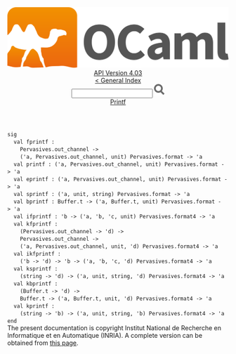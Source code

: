<!-- ((! set title API !)) ((! set documentation !)) ((! set api !)) ((! set nobreadcrumb !)) -->
<div class="api"><header><nav class="toc brand"><a class="brand" href="https://ocaml.org/"><img src="colour-logo-gray.svg" class="svg" alt="OCaml"></a></nav><nav class="toc"><div class="toc_version"><a href="/docs" id="version-select">API Version 4.03</a></div><a href="index.html">&lt; General Index</a><div class="api_search"><input type="text" name="apisearch" id="api_search" oninput="mySearch(false);" onkeypress="this.oninput();" onclick="this.oninput();" onpaste="this.oninput();">
<img src="search_icon.svg" alt="Search" class="svg" onclick="mySearch(false)"></div>
<div id="search_results"></div><div class="toc_title"><a href="Printf.html">Printf</a></div><ul></ul></nav></header>
<code class="code"><span class="keyword">sig</span>
&nbsp;&nbsp;<span class="keyword">val</span>&nbsp;fprintf&nbsp;:
&nbsp;&nbsp;&nbsp;&nbsp;<span class="constructor">Pervasives</span>.out_channel&nbsp;<span class="keywordsign">-&gt;</span>
&nbsp;&nbsp;&nbsp;&nbsp;(<span class="keywordsign">'</span>a,&nbsp;<span class="constructor">Pervasives</span>.out_channel,&nbsp;unit)&nbsp;<span class="constructor">Pervasives</span>.format&nbsp;<span class="keywordsign">-&gt;</span>&nbsp;<span class="keywordsign">'</span>a
&nbsp;&nbsp;<span class="keyword">val</span>&nbsp;printf&nbsp;:&nbsp;(<span class="keywordsign">'</span>a,&nbsp;<span class="constructor">Pervasives</span>.out_channel,&nbsp;unit)&nbsp;<span class="constructor">Pervasives</span>.format&nbsp;<span class="keywordsign">-&gt;</span>&nbsp;<span class="keywordsign">'</span>a
&nbsp;&nbsp;<span class="keyword">val</span>&nbsp;eprintf&nbsp;:&nbsp;(<span class="keywordsign">'</span>a,&nbsp;<span class="constructor">Pervasives</span>.out_channel,&nbsp;unit)&nbsp;<span class="constructor">Pervasives</span>.format&nbsp;<span class="keywordsign">-&gt;</span>&nbsp;<span class="keywordsign">'</span>a
&nbsp;&nbsp;<span class="keyword">val</span>&nbsp;sprintf&nbsp;:&nbsp;(<span class="keywordsign">'</span>a,&nbsp;unit,&nbsp;string)&nbsp;<span class="constructor">Pervasives</span>.format&nbsp;<span class="keywordsign">-&gt;</span>&nbsp;<span class="keywordsign">'</span>a
&nbsp;&nbsp;<span class="keyword">val</span>&nbsp;bprintf&nbsp;:&nbsp;<span class="constructor">Buffer</span>.t&nbsp;<span class="keywordsign">-&gt;</span>&nbsp;(<span class="keywordsign">'</span>a,&nbsp;<span class="constructor">Buffer</span>.t,&nbsp;unit)&nbsp;<span class="constructor">Pervasives</span>.format&nbsp;<span class="keywordsign">-&gt;</span>&nbsp;<span class="keywordsign">'</span>a
&nbsp;&nbsp;<span class="keyword">val</span>&nbsp;ifprintf&nbsp;:&nbsp;<span class="keywordsign">'</span>b&nbsp;<span class="keywordsign">-&gt;</span>&nbsp;(<span class="keywordsign">'</span>a,&nbsp;<span class="keywordsign">'</span>b,&nbsp;<span class="keywordsign">'</span>c,&nbsp;unit)&nbsp;<span class="constructor">Pervasives</span>.format4&nbsp;<span class="keywordsign">-&gt;</span>&nbsp;<span class="keywordsign">'</span>a
&nbsp;&nbsp;<span class="keyword">val</span>&nbsp;kfprintf&nbsp;:
&nbsp;&nbsp;&nbsp;&nbsp;(<span class="constructor">Pervasives</span>.out_channel&nbsp;<span class="keywordsign">-&gt;</span>&nbsp;<span class="keywordsign">'</span>d)&nbsp;<span class="keywordsign">-&gt;</span>
&nbsp;&nbsp;&nbsp;&nbsp;<span class="constructor">Pervasives</span>.out_channel&nbsp;<span class="keywordsign">-&gt;</span>
&nbsp;&nbsp;&nbsp;&nbsp;(<span class="keywordsign">'</span>a,&nbsp;<span class="constructor">Pervasives</span>.out_channel,&nbsp;unit,&nbsp;<span class="keywordsign">'</span>d)&nbsp;<span class="constructor">Pervasives</span>.format4&nbsp;<span class="keywordsign">-&gt;</span>&nbsp;<span class="keywordsign">'</span>a
&nbsp;&nbsp;<span class="keyword">val</span>&nbsp;ikfprintf&nbsp;:
&nbsp;&nbsp;&nbsp;&nbsp;(<span class="keywordsign">'</span>b&nbsp;<span class="keywordsign">-&gt;</span>&nbsp;<span class="keywordsign">'</span>d)&nbsp;<span class="keywordsign">-&gt;</span>&nbsp;<span class="keywordsign">'</span>b&nbsp;<span class="keywordsign">-&gt;</span>&nbsp;(<span class="keywordsign">'</span>a,&nbsp;<span class="keywordsign">'</span>b,&nbsp;<span class="keywordsign">'</span>c,&nbsp;<span class="keywordsign">'</span>d)&nbsp;<span class="constructor">Pervasives</span>.format4&nbsp;<span class="keywordsign">-&gt;</span>&nbsp;<span class="keywordsign">'</span>a
&nbsp;&nbsp;<span class="keyword">val</span>&nbsp;ksprintf&nbsp;:
&nbsp;&nbsp;&nbsp;&nbsp;(string&nbsp;<span class="keywordsign">-&gt;</span>&nbsp;<span class="keywordsign">'</span>d)&nbsp;<span class="keywordsign">-&gt;</span>&nbsp;(<span class="keywordsign">'</span>a,&nbsp;unit,&nbsp;string,&nbsp;<span class="keywordsign">'</span>d)&nbsp;<span class="constructor">Pervasives</span>.format4&nbsp;<span class="keywordsign">-&gt;</span>&nbsp;<span class="keywordsign">'</span>a
&nbsp;&nbsp;<span class="keyword">val</span>&nbsp;kbprintf&nbsp;:
&nbsp;&nbsp;&nbsp;&nbsp;(<span class="constructor">Buffer</span>.t&nbsp;<span class="keywordsign">-&gt;</span>&nbsp;<span class="keywordsign">'</span>d)&nbsp;<span class="keywordsign">-&gt;</span>
&nbsp;&nbsp;&nbsp;&nbsp;<span class="constructor">Buffer</span>.t&nbsp;<span class="keywordsign">-&gt;</span>&nbsp;(<span class="keywordsign">'</span>a,&nbsp;<span class="constructor">Buffer</span>.t,&nbsp;unit,&nbsp;<span class="keywordsign">'</span>d)&nbsp;<span class="constructor">Pervasives</span>.format4&nbsp;<span class="keywordsign">-&gt;</span>&nbsp;<span class="keywordsign">'</span>a
&nbsp;&nbsp;<span class="keyword">val</span>&nbsp;kprintf&nbsp;:
&nbsp;&nbsp;&nbsp;&nbsp;(string&nbsp;<span class="keywordsign">-&gt;</span>&nbsp;<span class="keywordsign">'</span>b)&nbsp;<span class="keywordsign">-&gt;</span>&nbsp;(<span class="keywordsign">'</span>a,&nbsp;unit,&nbsp;string,&nbsp;<span class="keywordsign">'</span>b)&nbsp;<span class="constructor">Pervasives</span>.format4&nbsp;<span class="keywordsign">-&gt;</span>&nbsp;<span class="keywordsign">'</span>a
<span class="keyword">end</span></code><div class="copyright">The present documentation is copyright Institut National de Recherche en Informatique et en Automatique (INRIA). A complete version can be obtained from <a href="http://caml.inria.fr/pub/docs/manual-ocaml/">this page</a>.</div></div>